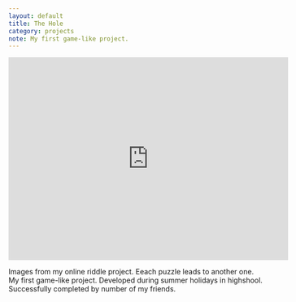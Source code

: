 ```yaml
---
layout: default
title: The Hole
category: projects
note: My first game-like project.
---
```

<iframe src="https://albumizr.com/a/Stfz" scrolling="no" frameborder="0" allowfullscreen width="550" height="400"></iframe>

Images from my online riddle project. Eeach puzzle leads to another one.
My first game-like project. Developed during summer holidays in highshool.
Successfully completed by number of my friends.
